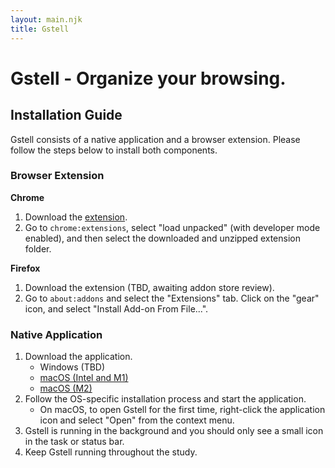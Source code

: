 ```yaml
---
layout: main.njk
title: Gstell
---
```


# Gstell - Organize your browsing.

## Installation Guide
Gstell consists of a native application and a browser extension. Please follow the steps below to install both components.

###  Browser Extension

**Chrome**
1. Download the [extension](https://seafile.ifi.uzh.ch/f/b548f20e361b44209f77/?dl=1).
2. Go to `chrome:extensions`, select "load unpacked" (with developer mode enabled), and then select the downloaded and unzipped extension folder.

**Firefox**
1. Download the extension (TBD, awaiting addon store review).
2. Go to `about:addons` and select the "Extensions" tab. Click on the "gear" icon, and select "Install Add-on From File...".

### Native Application
1. Download the application.
   - Windows (TBD)
   - [macOS (Intel and M1)](https://seafile.ifi.uzh.ch/f/21f4c900662341f69951/?dl=1)
   - [macOS (M2)](https://seafile.ifi.uzh.ch/f/cdca380726a047b88fe8/?dl=1)
2. Follow the OS-specific installation process and start the application.
   - On macOS, to open Gstell for the first time, right-click the application icon and select "Open" from the context menu.
3. Gstell is running in the background and you should only see a small icon in the task or status bar. 
4. Keep Gstell running throughout the study.
